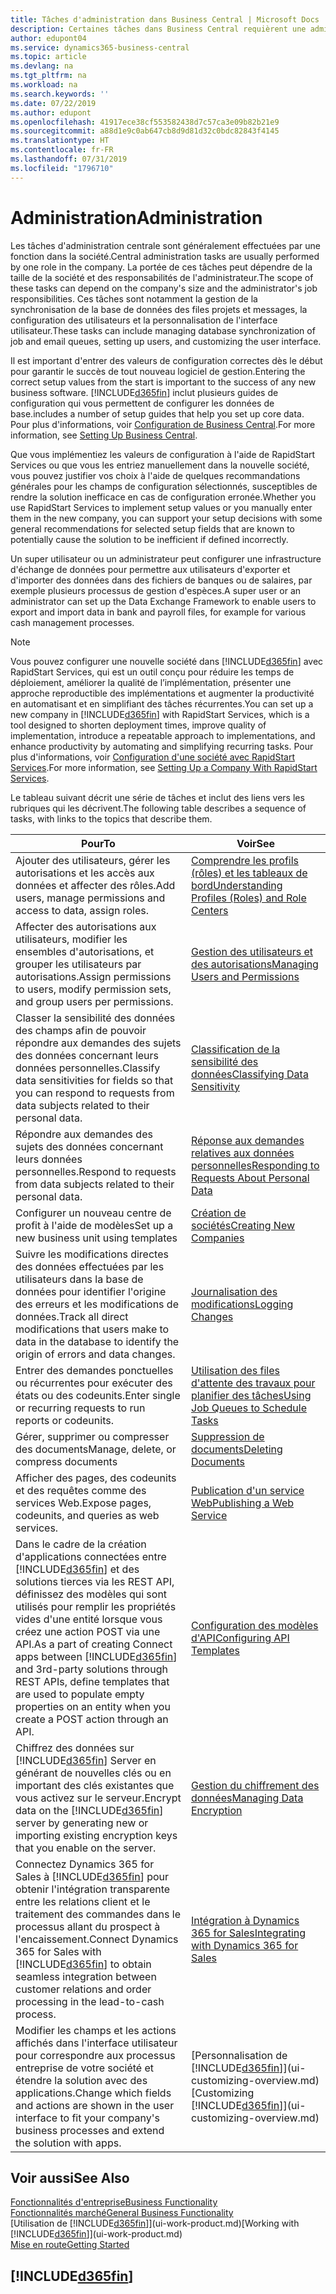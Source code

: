 ```yaml
---
title: Tâches d'administration dans Business Central | Microsoft Docs
description: Certaines tâches dans Business Central requièrent une administration centrale et une configuration. Découvrez quelles sont ces tâches et ce que vous devez faire.
author: edupont04
ms.service: dynamics365-business-central
ms.topic: article
ms.devlang: na
ms.tgt_pltfrm: na
ms.workload: na
ms.search.keywords: ''
ms.date: 07/22/2019
ms.author: edupont
ms.openlocfilehash: 41917ece38cf553582438d7c57ca3e09b82b21e9
ms.sourcegitcommit: a88d1e9c0ab647cb8d9d81d32c0bdc82843f4145
ms.translationtype: HT
ms.contentlocale: fr-FR
ms.lasthandoff: 07/31/2019
ms.locfileid: "1796710"
---
```

# <a name="administration"></a><span data-ttu-id="586be-104">Administration</span><span class="sxs-lookup"><span data-stu-id="586be-104">Administration</span></span>
<span data-ttu-id="586be-105">Les tâches d'administration centrale sont généralement effectuées par une fonction dans la société.</span><span class="sxs-lookup"><span data-stu-id="586be-105">Central administration tasks are usually performed by one role in the company.</span></span> <span data-ttu-id="586be-106">La portée de ces tâches peut dépendre de la taille de la société et des responsabilités de l'administrateur.</span><span class="sxs-lookup"><span data-stu-id="586be-106">The scope of these tasks can depend on the company's size and the administrator's job responsibilities.</span></span> <span data-ttu-id="586be-107">Ces tâches sont notamment la gestion de la synchronisation de la base de données des files projets et messages, la configuration des utilisateurs et la personnalisation de l'interface utilisateur.</span><span class="sxs-lookup"><span data-stu-id="586be-107">These tasks can include managing database synchronization of job and email queues, setting up users, and customizing the user interface.</span></span>  

<span data-ttu-id="586be-108">Il est important d'entrer des valeurs de configuration correctes dès le début pour garantir le succès de tout nouveau logiciel de gestion.</span><span class="sxs-lookup"><span data-stu-id="586be-108">Entering the correct setup values from the start is important to the success of any new business software.</span></span> [!INCLUDE[d365fin](includes/d365fin_md.md)] <span data-ttu-id="586be-109">inclut plusieurs guides de configuration qui vous permettent de configurer les données de base.</span><span class="sxs-lookup"><span data-stu-id="586be-109">includes a number of setup guides that help you set up core data.</span></span> <span data-ttu-id="586be-110">Pour plus d'informations, voir [Configuration de Business Central](setup.md).</span><span class="sxs-lookup"><span data-stu-id="586be-110">For more information, see [Setting Up Business Central](setup.md).</span></span>

<span data-ttu-id="586be-111">Que vous implémentiez les valeurs de configuration à l'aide de RapidStart Services ou que vous les entriez manuellement dans la nouvelle société, vous pouvez justifier vos choix à l'aide de quelques recommandations générales pour les champs de configuration sélectionnés, susceptibles de rendre la solution inefficace en cas de configuration erronée.</span><span class="sxs-lookup"><span data-stu-id="586be-111">Whether you use RapidStart Services to implement setup values or you manually enter them in the new company, you can support your setup decisions with some general recommendations for selected setup fields that are known to potentially cause the solution to be inefficient if defined incorrectly.</span></span>  

<span data-ttu-id="586be-112">Un super utilisateur ou un administrateur peut configurer une infrastructure d'échange de données pour permettre aux utilisateurs d'exporter et d'importer des données dans des fichiers de banques ou de salaires, par exemple plusieurs processus de gestion d'espèces.</span><span class="sxs-lookup"><span data-stu-id="586be-112">A super user or an administrator can set up the Data Exchange Framework to enable users to export and import data in bank and payroll files, for example for various cash management processes.</span></span>

> [!NOTE]
> <span data-ttu-id="586be-113">Vous pouvez configurer une nouvelle société dans [!INCLUDE[d365fin](includes/d365fin_md.md)] avec RapidStart Services, qui est un outil conçu pour réduire les temps de déploiement, améliorer la qualité de l’implémentation, présenter une approche reproductible des implémentations et augmenter la productivité en automatisant et en simplifiant des tâches récurrentes.</span><span class="sxs-lookup"><span data-stu-id="586be-113">You can set up a new company in [!INCLUDE[d365fin](includes/d365fin_md.md)] with RapidStart Services, which is a tool designed to shorten deployment times, improve quality of implementation, introduce a repeatable approach to implementations, and enhance productivity by automating and simplifying recurring tasks.</span></span> <span data-ttu-id="586be-114">Pour plus d'informations, voir [Configuration d'une société avec RapidStart Services](admin-set-up-a-company-with-rapidstart.md).</span><span class="sxs-lookup"><span data-stu-id="586be-114">For more information, see [Setting Up a Company With RapidStart Services](admin-set-up-a-company-with-rapidstart.md).</span></span>

<span data-ttu-id="586be-115">Le tableau suivant décrit une série de tâches et inclut des liens vers les rubriques qui les décrivent.</span><span class="sxs-lookup"><span data-stu-id="586be-115">The following table describes a sequence of tasks, with links to the topics that describe them.</span></span>   

|<span data-ttu-id="586be-116">**Pour**</span><span class="sxs-lookup"><span data-stu-id="586be-116">**To**</span></span>|<span data-ttu-id="586be-117">**Voir**</span><span class="sxs-lookup"><span data-stu-id="586be-117">**See**</span></span>|  
|------------|-------------|  
|<span data-ttu-id="586be-118">Ajouter des utilisateurs, gérer les autorisations et les accès aux données et affecter des rôles.</span><span class="sxs-lookup"><span data-stu-id="586be-118">Add users, manage permissions and access to data, assign roles.</span></span>|[<span data-ttu-id="586be-119">Comprendre les profils (rôles) et les tableaux de bord</span><span class="sxs-lookup"><span data-stu-id="586be-119">Understanding Profiles (Roles) and Role Centers</span></span>](admin-users-profiles-roles.md)|  
|<span data-ttu-id="586be-120">Affecter des autorisations aux utilisateurs, modifier les ensembles d'autorisations, et grouper les utilisateurs par autorisations.</span><span class="sxs-lookup"><span data-stu-id="586be-120">Assign permissions to users, modify permission sets, and group users per permissions.</span></span>|[<span data-ttu-id="586be-121">Gestion des utilisateurs et des autorisations</span><span class="sxs-lookup"><span data-stu-id="586be-121">Managing Users and Permissions</span></span>](ui-how-users-permissions.md)|
|<span data-ttu-id="586be-122">Classer la sensibilité des données des champs afin de pouvoir répondre aux demandes des sujets des données concernant leurs données personnelles.</span><span class="sxs-lookup"><span data-stu-id="586be-122">Classify data sensitivities for fields so that you can respond to requests from data subjects related to their personal data.</span></span>|[<span data-ttu-id="586be-123">Classification de la sensibilité des données</span><span class="sxs-lookup"><span data-stu-id="586be-123">Classifying Data Sensitivity</span></span>](admin-classifying-data-sensitivity.md)|
|<span data-ttu-id="586be-124">Répondre aux demandes des sujets des données concernant leurs données personnelles.</span><span class="sxs-lookup"><span data-stu-id="586be-124">Respond to requests from data subjects related to their personal data.</span></span>|[<span data-ttu-id="586be-125">Réponse aux demandes relatives aux données personnelles</span><span class="sxs-lookup"><span data-stu-id="586be-125">Responding to Requests About Personal Data</span></span>](admin-responding-to-requests-about-personal-data.md)|
|<span data-ttu-id="586be-126">Configurer un nouveau centre de profit à l'aide de modèles</span><span class="sxs-lookup"><span data-stu-id="586be-126">Set up a new business unit using templates</span></span>|[<span data-ttu-id="586be-127">Création de sociétés</span><span class="sxs-lookup"><span data-stu-id="586be-127">Creating New Companies</span></span>](about-new-company.md)|
|<span data-ttu-id="586be-128">Suivre les modifications directes des données effectuées par les utilisateurs dans la base de données pour identifier l'origine des erreurs et les modifications de données.</span><span class="sxs-lookup"><span data-stu-id="586be-128">Track all direct modifications that users make to data in the database to identify the origin of errors and data changes.</span></span>|[<span data-ttu-id="586be-129">Journalisation des modifications</span><span class="sxs-lookup"><span data-stu-id="586be-129">Logging Changes</span></span>](across-log-changes.md)|  
|<span data-ttu-id="586be-130">Entrer des demandes ponctuelles ou récurrentes pour exécuter des états ou des codeunits.</span><span class="sxs-lookup"><span data-stu-id="586be-130">Enter single or recurring requests to run reports or codeunits.</span></span>|[<span data-ttu-id="586be-131">Utilisation des files d'attente des travaux pour planifier des tâches</span><span class="sxs-lookup"><span data-stu-id="586be-131">Using Job Queues to Schedule Tasks</span></span>](admin-job-queues-schedule-tasks.md)|  
|<span data-ttu-id="586be-132">Gérer, supprimer ou compresser des documents</span><span class="sxs-lookup"><span data-stu-id="586be-132">Manage, delete, or compress documents</span></span>|[<span data-ttu-id="586be-133">Suppression de documents</span><span class="sxs-lookup"><span data-stu-id="586be-133">Deleting Documents</span></span>](admin-manage-documents.md)|  
|<span data-ttu-id="586be-134">Afficher des pages, des codeunits et des requêtes comme des services Web.</span><span class="sxs-lookup"><span data-stu-id="586be-134">Expose pages, codeunits, and queries as web services.</span></span>|[<span data-ttu-id="586be-135">Publication d'un service Web</span><span class="sxs-lookup"><span data-stu-id="586be-135">Publishing a Web Service</span></span>](across-how-publish-web-service.md)|
|<span data-ttu-id="586be-136">Dans le cadre de la création d'applications connectées entre [!INCLUDE[d365fin](includes/d365fin_md.md)] et des solutions tierces via les REST API, définissez des modèles qui sont utilisés pour remplir les propriétés vides d'une entité lorsque vous créez une action POST via une API.</span><span class="sxs-lookup"><span data-stu-id="586be-136">As a part of creating Connect apps between [!INCLUDE[d365fin](includes/d365fin_md.md)] and 3rd-party solutions through REST APIs, define templates that are used to populate empty properties on an entity when you create a POST action through an API.</span></span>|[<span data-ttu-id="586be-137">Configuration des modèles d'API</span><span class="sxs-lookup"><span data-stu-id="586be-137">Configuring API Templates</span></span>](admin-configuring-api-template.md)|
|<span data-ttu-id="586be-138">Chiffrez des données sur [!INCLUDE[d365fin](includes/d365fin_md.md)] Server en générant de nouvelles clés ou en important des clés existantes que vous activez sur le serveur.</span><span class="sxs-lookup"><span data-stu-id="586be-138">Encrypt data on the [!INCLUDE[d365fin](includes/d365fin_md.md)] server by generating new or importing existing encryption keys that you enable on the server.</span></span>|[<span data-ttu-id="586be-139">Gestion du chiffrement des données</span><span class="sxs-lookup"><span data-stu-id="586be-139">Managing Data Encryption</span></span>](admin-manage-data-encryption.md)|
|<span data-ttu-id="586be-140">Connectez Dynamics 365 for Sales à [!INCLUDE[d365fin](includes/d365fin_md.md)] pour obtenir l'intégration transparente entre les relations client et le traitement des commandes dans le processus allant du prospect à l'encaissement.</span><span class="sxs-lookup"><span data-stu-id="586be-140">Connect Dynamics 365 for Sales with [!INCLUDE[d365fin](includes/d365fin_md.md)] to obtain seamless integration between customer relations and order processing in the lead-to-cash process.</span></span>|[<span data-ttu-id="586be-141">Intégration à Dynamics 365 for Sales</span><span class="sxs-lookup"><span data-stu-id="586be-141">Integrating with Dynamics 365 for Sales</span></span>](admin-prepare-dynamics-365-for-sales-for-integration.md)|
|<span data-ttu-id="586be-142">Modifier les champs et les actions affichés dans l'interface utilisateur pour correspondre aux processus entreprise de votre société et étendre la solution avec des applications.</span><span class="sxs-lookup"><span data-stu-id="586be-142">Change which fields and actions are shown in the user interface to fit your company's business processes and extend the solution with apps.</span></span>|<span data-ttu-id="586be-143">[Personnalisation de [!INCLUDE[d365fin](includes/d365fin_md.md)]](ui-customizing-overview.md)</span><span class="sxs-lookup"><span data-stu-id="586be-143">[Customizing [!INCLUDE[d365fin](includes/d365fin_md.md)]](ui-customizing-overview.md)</span></span>|

## <a name="see-also"></a><span data-ttu-id="586be-144">Voir aussi</span><span class="sxs-lookup"><span data-stu-id="586be-144">See Also</span></span>
[<span data-ttu-id="586be-145">Fonctionnalités d'entreprise</span><span class="sxs-lookup"><span data-stu-id="586be-145">Business Functionality</span></span>](across-business-functionality.md)  
[<span data-ttu-id="586be-146">Fonctionnalités marché</span><span class="sxs-lookup"><span data-stu-id="586be-146">General Business Functionality</span></span>](ui-across-business-areas.md)  
<span data-ttu-id="586be-147">[Utilisation de [!INCLUDE[d365fin](includes/d365fin_md.md)]](ui-work-product.md)</span><span class="sxs-lookup"><span data-stu-id="586be-147">[Working with [!INCLUDE[d365fin](includes/d365fin_md.md)]](ui-work-product.md)</span></span>  
[<span data-ttu-id="586be-148">Mise en route</span><span class="sxs-lookup"><span data-stu-id="586be-148">Getting Started</span></span>](product-get-started.md)    

## [!INCLUDE[d365fin](includes/free_trial_md.md)]  
